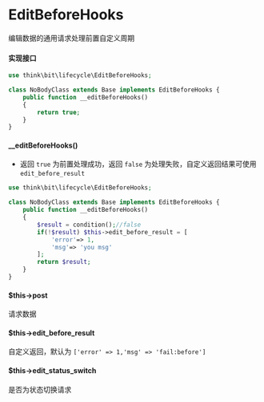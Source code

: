 # EditBeforeHooks

编辑数据的通用请求处理前置自定义周期

#### 实现接口

```php
use think\bit\lifecycle\EditBeforeHooks;

class NoBodyClass extends Base implements EditBeforeHooks {
    public function __editBeforeHooks()
    {
        return true;
    }
}
```

#### __editBeforeHooks()

- 返回 `true` 为前置处理成功，返回 `false` 为处理失败，自定义返回结果可使用 `edit_before_result`  

```php
use think\bit\lifecycle\EditBeforeHooks;

class NoBodyClass extends Base implements EditBeforeHooks {
    public function __editBeforeHooks()
    {
        $result = condition();//false
        if(!$result) $this->edit_before_result = [
            'error'=> 1,
            'msg'=> 'you msg'
        ];
        return $result;
    }
}
```

#### $this->post

请求数据

#### $this->edit_before_result

自定义返回，默认为 `['error' => 1,'msg' => 'fail:before']`

#### $this->edit_status_switch

是否为状态切换请求